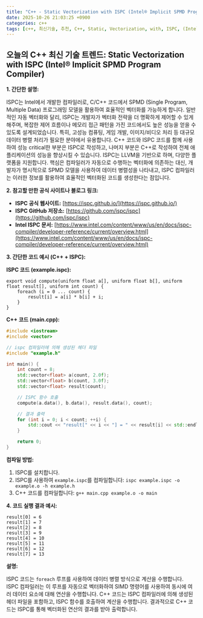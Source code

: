 ```yaml
---
title: "C++ - Static Vectorization with ISPC (Intel® Implicit SPMD Program Compiler)"
date: 2025-10-26 21:03:25 +0900
categories: c++
tags: [c++, 최신기술, 추천, C++, Static, Vectorization, with, ISPC, (Intel®, Implicit, SPMD, Program, Compiler)]
---
```


## 오늘의 C++ 최신 기술 트렌드: **Static Vectorization with ISPC (Intel® Implicit SPMD Program Compiler)**

**1. 간단한 설명:**

ISPC는 Intel에서 개발한 컴파일러로, C/C++ 코드에서 SPMD (Single Program, Multiple Data) 프로그래밍 모델을 활용하여 효율적인 벡터화를 가능하게 합니다.  일반적인 자동 벡터화와 달리, ISPC는 개발자가 벡터화 전략을 더 명확하게 제어할 수 있게 해주며, 복잡한 제어 흐름이나 메모리 접근 패턴을 가진 코드에서도 높은 성능을 얻을 수 있도록 설계되었습니다. 특히, 고성능 컴퓨팅, 게임 개발, 이미지/비디오 처리 등 대규모 데이터 병렬 처리가 필요한 분야에서 유용합니다. C++ 코드와 ISPC 코드를 함께 사용하여 성능 critical한 부분은 ISPC로 작성하고, 나머지 부분은 C++로 작성하여 전체 애플리케이션의 성능을 향상시킬 수 있습니다. ISPC는 LLVM을 기반으로 하며, 다양한 플랫폼을 지원합니다.  핵심은 컴파일러가 자동으로 수행하는 벡터화에 의존하는 대신, 개발자가 명시적으로 SPMD 모델을 사용하여 데이터 병렬성을 나타내고, ISPC 컴파일러는 이러한 정보를 활용하여 효율적인 벡터화된 코드를 생성한다는 점입니다.

**2. 참고할 만한 공식 사이트나 블로그 링크:**

*   **ISPC 공식 웹사이트:** [https://ispc.github.io/](https://ispc.github.io/)
*   **ISPC GitHub 저장소:** [https://github.com/ispc/ispc](https://github.com/ispc/ispc)
*   **Intel ISPC 문서:** [https://www.intel.com/content/www/us/en/docs/ispc-compiler/developer-reference/current/overview.html](https://www.intel.com/content/www/us/en/docs/ispc-compiler/developer-reference/current/overview.html)

**3. 간단한 코드 예시 (C++ + ISPC):**

**ISPC 코드 (example.ispc):**

```ispc
export void compute(uniform float a[], uniform float b[], uniform float result[], uniform int count) {
    foreach (i = 0 ... count) {
        result[i] = a[i] * b[i] + i;
    }
}
```

**C++ 코드 (main.cpp):**

```cpp
#include <iostream>
#include <vector>

// ispc 컴파일러에 의해 생성된 헤더 파일
#include "example.h"

int main() {
    int count = 8;
    std::vector<float> a(count, 2.0f);
    std::vector<float> b(count, 3.0f);
    std::vector<float> result(count);

    // ISPC 함수 호출
    compute(a.data(), b.data(), result.data(), count);

    // 결과 출력
    for (int i = 0; i < count; ++i) {
        std::cout << "result[" << i << "] = " << result[i] << std::endl;
    }

    return 0;
}
```

**컴파일 방법:**

1.  ISPC를 설치합니다.
2.  ISPC를 사용하여 `example.ispc`를 컴파일합니다: `ispc example.ispc -o example.o -h example.h`
3.  C++ 코드를 컴파일합니다: `g++ main.cpp example.o -o main`

**4. 코드 실행 결과 예시:**

```
result[0] = 6
result[1] = 7
result[2] = 8
result[3] = 9
result[4] = 10
result[5] = 11
result[6] = 12
result[7] = 13
```

**설명:**

ISPC 코드는 `foreach` 루프를 사용하여 데이터 병렬 방식으로 계산을 수행합니다. ISPC 컴파일러는 이 루프를 자동으로 벡터화하여 SIMD 명령어를 사용하여 동시에 여러 데이터 요소에 대해 연산을 수행합니다. C++ 코드는 ISPC 컴파일러에 의해 생성된 헤더 파일을 포함하고, ISPC 함수를 호출하여 계산을 수행합니다. 결과적으로 C++ 코드는 ISPC를 통해 벡터화된 연산의 결과를 받아 출력합니다.

